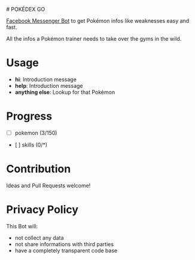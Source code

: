 # POKÉDEX GO

[Facebook Messenger Bot](https://www.facebook.com/pokemondexgo) to get Pokémon infos like weaknesses easy and fast.

All the infos a Pokémon trainer needs to take over the gyms in the wild.

# Usage

- **hi**: Introduction message
- **help**: Introduction message
- **anything else**: Lookup for that Pokémon

# Progress

- [ ] pokemon (3/150)
- [ ] skills (0/*)

# Contribution

Ideas and Pull Requests welcome!

# Privacy Policy

This Bot will:

- not collect any data
- not share informations with third parties
- have a completely transparent code base
